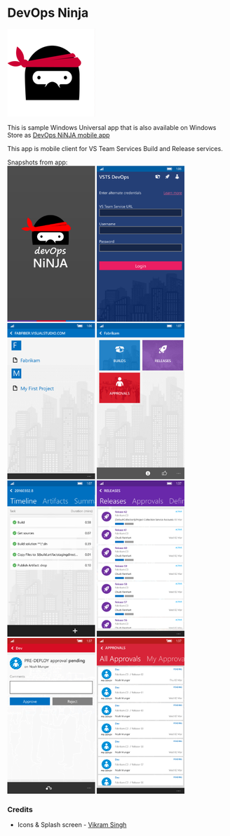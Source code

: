 # DevOps Ninja

[<img src="BuildnReleaseWP/Assets/StoreLogo.scale-400.png">](https://www.microsoft.com/en-us/store/apps/devops-ninja/9nblggh4q8n2)

This is sample Windows Universal app that is also available on Windows Store as [DevOps NiNJA mobile app](https://www.microsoft.com/en-us/store/apps/devops-ninja/9nblggh4q8n2)

This app is mobile client for VS Team Services Build and Release services. 

Snapshots from app: <br>
<img src="/BuildnReleaseWP/Images/splash.png" width="200">
<img src="/BuildnReleaseWP/Images/s1.png" width="200">
<img src="/BuildnReleaseWP/Images/s2.png" width="200">
<img src="/BuildnReleaseWP/Images/s3.png" width="200">
<img src="/BuildnReleaseWP/Images/s4.png" width="200">
<img src="/BuildnReleaseWP/Images/s5.png" width="200">
<img src="/BuildnReleaseWP/Images/s6.png" width="200">
<img src="/BuildnReleaseWP/Images/s7.png" width="200">

### Credits
* Icons & Splash screen - [Vikram Singh](https://www.linkedin.com/in/markivs)
